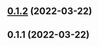 ## [0.1.2](https://github.com/openziti/ziti-browzer-runtime/compare/v0.1.1...v0.1.2) (2022-03-22)



## 0.1.1 (2022-03-22)



